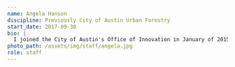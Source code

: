 ```yaml
---
name: Angela Hanson
discipline: Previously City of Austin Urban Forestry
start_date: 2017-09-30
bio: |
  I joined the City of Austin's Office of Innovation in January of 2015 and to serve as an innovation catalyst by configuring people, teams, tools, and methods to generate innovative paths through the complex systems inherent in the domain of public administration.
photo_path: /assets/img/staff/angela.jpg
role: staff
---
```

